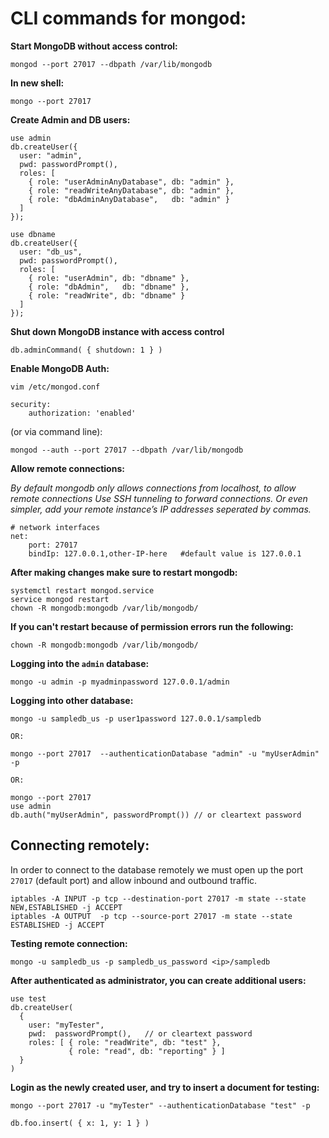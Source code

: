 # CLI commands for mongod:

**Start MongoDB without access control:**

```
mongod --port 27017 --dbpath /var/lib/mongodb
```

**In new shell:**

```
mongo --port 27017
```

**Create Admin and DB users:**

```
use admin
db.createUser({
  user: "admin",
  pwd: passwordPrompt(),
  roles: [
    { role: "userAdminAnyDatabase", db: "admin" },
    { role: "readWriteAnyDatabase", db: "admin" },
    { role: "dbAdminAnyDatabase",   db: "admin" }
  ]
});

use dbname
db.createUser({
  user: "db_us",
  pwd: passwordPrompt(),
  roles: [
    { role: "userAdmin", db: "dbname" },
    { role: "dbAdmin",   db: "dbname" },
    { role: "readWrite", db: "dbname" }
  ]
});
```

**Shut down MongoDB instance with access control**

```
db.adminCommand( { shutdown: 1 } )
```

**Enable MongoDB Auth:**

```
vim /etc/mongod.conf

security:
    authorization: 'enabled'

```

(or via command line):

```
mongod --auth --port 27017 --dbpath /var/lib/mongodb
```



**Allow remote connections:**

_By default mongodb only allows connections from localhost, to allow remote connections
Use SSH tunneling to forward connections.
Or even simpler, add your remote instance’s IP addresses seperated by commas._

```
# network interfaces
net:
    port: 27017
    bindIp: 127.0.0.1,other-IP-here   #default value is 127.0.0.1
```

**After making changes make sure to restart mongodb:**

```
systemctl restart mongod.service
service mongod restart
chown -R mongodb:mongodb /var/lib/mongodb/
```

**If you can't restart because of permission errors run the following:**

```
chown -R mongodb:mongodb /var/lib/mongodb/
```

**Logging into the `admin` database:**

```
mongo -u admin -p myadminpassword 127.0.0.1/admin
```

**Logging into other database:**

```
mongo -u sampledb_us -p user1password 127.0.0.1/sampledb

OR:

mongo --port 27017  --authenticationDatabase "admin" -u "myUserAdmin" -p

OR:

mongo --port 27017
use admin
db.auth("myUserAdmin", passwordPrompt()) // or cleartext password

```

## Connecting remotely:

In order to connect to the database remotely we must open up the port `27017` (default port) and allow inbound and outbound traffic.

```
iptables -A INPUT -p tcp --destination-port 27017 -m state --state NEW,ESTABLISHED -j ACCEPT
iptables -A OUTPUT  -p tcp --source-port 27017 -m state --state ESTABLISHED -j ACCEPT
```

**Testing remote connection:**

```
mongo -u sampledb_us -p sampledb_us_password <ip>/sampledb
```

**After authenticated as administrator, you can create additional users:**

```
use test
db.createUser(
  {
    user: "myTester",
    pwd:  passwordPrompt(),   // or cleartext password
    roles: [ { role: "readWrite", db: "test" },
             { role: "read", db: "reporting" } ]
  }
)
```

**Login as the newly created user, and try to insert a document for testing:**

```
mongo --port 27017 -u "myTester" --authenticationDatabase "test" -p

db.foo.insert( { x: 1, y: 1 } )
```

